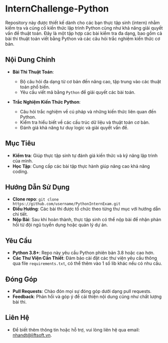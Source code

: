 # InternChallenge-Python

Repository này được thiết kế dành cho các bạn thực tập sinh (intern) nhằm kiểm tra và củng cố kiến thức lập trình Python cũng như khả năng giải quyết vấn đề thuật toán. Đây là một tập hợp các bài kiểm tra đa dạng, bao gồm cả bài thi thuật toán viết bằng Python và các câu hỏi trắc nghiệm kiến thức cơ bản.

## Nội Dung Chính

- **Bài Thi Thuật Toán**:

  - Bộ câu hỏi đa dạng từ cơ bản đến nâng cao, tập trung vào các thuật toán phổ biến.
  - Yêu cầu viết mã bằng `Python` để giải quyết các bài toán.

- **Trắc Nghiệm Kiến Thức Python**:
  - Câu hỏi trắc nghiệm về cú pháp và những kiến thức liên quan đến Python.
  - Kiểm tra hiểu biết về các cấu trúc dữ liệu và thuật toán cơ bản.
  - Đánh giá khả năng tư duy logic và giải quyết vấn đề.

## Mục Tiêu

- **Kiểm tra**: Giúp thực tập sinh tự đánh giá kiến thức và kỹ năng lập trình của mình.
- **Học Tập**: Cung cấp các bài tập thực hành giúp nâng cao khả năng coding.

## Hướng Dẫn Sử Dụng

- **Clone repo**: `git clone https://github.com/username/PythonInternExam.git`
- **Điều Hướng**: Các bài thi được tổ chức theo từng thư mục với hướng dẫn chi tiết.
- **Nộp Bài**: Sau khi hoàn thành, thực tập sinh có thể nộp bài để nhận phản hồi từ đội ngũ tuyển dụng hoặc quản lý dự án.

## Yêu Cầu

- **Python 3.8+**: Repo này yêu cầu Python phiên bản 3.8 hoặc cao hơn.
- **Các Thư Viện Cần Thiết**: Đảm bảo cài đặt các thư viện yêu cầu thông qua file `requirements.txt`, có thể thêm vào 1 số lib khác nếu có nhu cầu.

## Đóng Góp

- **Pull Requests**: Chào đón mọi sự đóng góp dưới dạng pull requests.
- **Feedback**: Phản hồi và góp ý để cải thiện nội dung cũng như chất lượng bài thi.

## Liên Hệ

- Để biết thêm thông tin hoặc hỗ trợ, vui lòng liên hệ qua email: [nhandt@liftsoft.vn](mailto:nhandt@liftsoft.vn).
